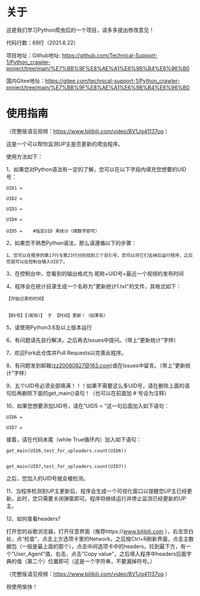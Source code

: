 # 关于

这是我们学习Python爬虫后的一个项目，请多多提出修改意见！

代码行数：69行（2021.6.22）

项目地址：Github地址: https://github.com/Technical-Support-1/Python_crawler-project/tree/main/%E7%BB%9F%E8%AE%A1%E6%9B%B4%E6%96%B0

国内Gitee地址：https://gitee.com/technical-support-1/Python_crawler-project/tree/main/%E7%BB%9F%E8%AE%A1%E6%9B%B4%E6%96%B0

# 使用指南

（完整版请见视频：https://www.bilibili.com/video/BV1Jg41137oq ）

这是一个可以帮你监测UP主是否更新的爬虫程序。

使用方法如下：

1、如果您对Python语法有一定的了解，您可以在以下字段内填充您想要的UID号：

`UID1 = `

`UID2 = `

`UID3 = `

`UID4 = `

`UID5 =    #指定UID 来统计（填数字即可）`

2、如果您不熟悉Python语法，那么请遵循以下的步骤：

    1、您可以在程序的第17行与第23行分别找到三个双引号，您可以将它们去掉后运行程序，之后您就可以在控制台输入UID了。
  
3、在控制台中，您看到的输出格式为 昵称+UID号+最近一个视频的发布时间

4、程序会在统计目录生成一个名称为"更新统计1.txt"的文件，其格式如下：
  
  
    【开始记录的时间】
    

    【BV号】【（昵称）】 于 【时间】更新！（如果有）

5、请使用Python3.6及以上版本运行

6、有问题请先自行解决，之后再去Issues中提问。（带上“更新统计”字样）

7、欢迎Fork此仓库并Pull Requests以完善此程序。

8、有问题发到邮箱(zz20080827@163.com)或在Issues中留言。（带上“更新统计”字样）

9、五个UID号必须全部填满！！！如果不需要这么多UID号，请在删除上面的语句后再删除下面的get_main()语句！（也可以在前面加 # 号设为注释）

10、如果您想要添加UID号，请在“UID5 = ”这一句后面加入如下语句：
    
    
    UID6 = 
    
    UID7 = 
接着，请在代码末尾（while True循环内）加入如下语句：

    get_main(UID6,test_for_uploaders.count(UID6))
    
    
    get_main(UID7,test_for_uploaders.count(UID7))


之后，您加入的UID号就会被检测。


11、当程序检测到UP主更新后，程序会生成一个可视化窗口以提醒您UP主已经更新。此时，您只需要关闭弹窗即可。程序将继续运行并停止监测已经更新的UP主。


12、如何查看headers?

打开您的谷歌浏览器，打开任意界面（推荐https://www.bilibili.com ），右击空白处，点“检查”，点击上方选项卡里的Network，之后按Ctrl+R刷新界面，点击主数据包（一般是最上面的那个），点击中间选项卡中的headers，拉到最下方，有一个"User_Agent"值，右击，点击"Copy value"，之后填入程序中headers后面字典的值（第二个）位置即可（这是一个字符串，不要漏掉符号。）

（完整版请见视频：https://www.bilibili.com/video/BV1Jg41137oq ）

祝使用愉快！
